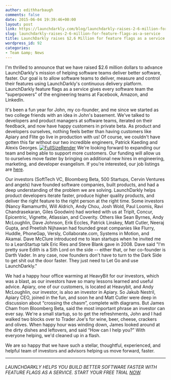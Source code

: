 ```yaml
---
author: edithharbaugh
comments: false
date: 2015-06-04 19:39:46+00:00
layout: post
link: https://launchdarkly.com/blog/launchdarkly-raises-2-6-million-for-feature-flags-as-a-service/
slug: launchdarkly-raises-2-6-million-for-feature-flags-as-a-service
title: LaunchDarkly raises $2.6 Million for feature flags as a service
wordpress_id: 92
categories:
- Team &amp; News
---
```


I'm thrilled to announce that we have raised $2.6 million dollars to advance LaunchDarkly's mission of helping software teams deliver better software, faster. Our goal is to allow software teams to deliver, measure and control their features using LaunchDarkly's continuous delivery platform. LaunchDarkly feature flags as a service gives every software team the “superpowers” of the engineering teams at Facebook, Amazon, and LinkedIn.

It's been a fun year for John, my co-founder, and me since we started as two college friends with an idea in John's basement. We've talked to developers and product managers at software teams, iterated on their feedback, and now have happy customers in private beta. As product and developers ourselves, nothing feels better than having customers like Apiary and Flite go live in production with us! Of course, we couldn't have gotten this far without our two incredible engineers, Patrick Kaeding and Alexis Georges.
[![FullSizeRender](https://blog.launchdarkly.com//wp-content/uploads/2015/09/FullSizeRender.jpg)](https://blog.launchdarkly.com//wp-content/uploads/2015/09/FullSizeRender.jpg)
We're looking forward to expanding our team and being able to support more customers. Our funding will allow us to ourselves move faster by bringing on additional new hires in engineering, marketing, and developer evangelism. If you're interested, our job listings are [here](https://jobs.lever.co/launchdarkly?lever-source=FundBlog&by=location).

Our investors (SoftTech VC, Bloomberg Beta, 500 Startups, Cervin Ventures and angels) have founded software companies, built products, and had a deep understanding of the problem we are solving. LaunchDarkly helps product developers iterate faster, produce higher quality products, and deliver the right feature to the right person at the right time. Some investors (Nancy Ramamurthi, Will Aldrich, Andy Chou, Josh Wold, Paul Loomis, Ravi Chandrasekaran, Giles Goodwin) had worked with us at TripIt, Concur, Epicentric, Vignette, Atlassian, and Coverity. Others like Sean Byrnes, Andy McLoughlin, Dave Johnson, Erik Eccles, Patrick Linskey, Matt Cutler, Neeraj Gupta, and Preetish Nijhawan had founded great companies like Flurry, Huddle, PhoneGap, Versly, Collaborate.com, Systems in Motion, and Akamai. Dave McClure introduced me to lean startups when he invited me to a LeanStartup talk Eric Ries and Steve Blank gave in 2008. Dave said "I'm pretty sure Edith is a Sith Lord on the side -- either that, or her co-founder is Darth Vader. In any case, now founders don't have to turn to the Dark Side to get shit out the door faster. They just need to Let Go and use LaunchDarkly."

We had a happy hour office warming at HeavyBit for our investors, which was a blast, as our investors have so many lessons learned and useful advice. Apiary, one of our customers, is located at Heavybit, and Andy McLoughlin, our investor, is also an investor in Apiary. So Jakub Nestril, Apiary CEO, joined in the fun, and soon he and Matt Cutler were deep in discussion about “crossing the chasm”, complete with diagrams. But James Cham from Bloomberg Beta, said the most important phrase an investor can ever say. We're a small startup, so to get the refreshments, John and I had walked two blocks over to Trader Joe's for wine, beer, cheese, crackers and olives. When happy hour was winding down, James looked around at the dirty dishes and leftovers, and said “How can I help you?” With everyone helping, we'd cleaned up in a flash.

We are so happy that we have such a stellar, thoughtful, experienced, and helpful team of investors and advisors helping us move forward, faster.



* * *





###### _LAUNCHDARKLY HELPS YOU BUILD BETTER SOFTWARE FASTER WITH FEATURE FLAGS AS A SERVICE. START YOUR FREE TRIAL [NOW](https://app.launchdarkly.com/signup#/?utm_source=launchdarkly_blog&utm_medium=organic)._



